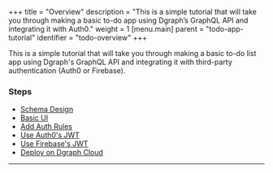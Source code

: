 +++
title = "Overview"
description = "This is a simple tutorial that will take you through making a basic to-do app using Dgraph’s GraphQL API and integrating it with Auth0."
weight = 1
[menu.main]
    parent = "todo-app-tutorial"
    identifier = "todo-overview"
+++

This is a simple tutorial that will take you through making a basic to-do list app using Dgraph's GraphQL API and integrating it with third-party authentication (Auth0 or Firebase).

### Steps

- [Schema Design](/graphql/todo-app-tutorial/todo-schema-design)
- [Basic UI](/graphql/todo-app-tutorial/todo-ui)
- [Add Auth Rules](/graphql/todo-app-tutorial/todo-auth-rules)
- [Use Auth0's JWT](/graphql/todo-app-tutorial/todo-auth0-jwt)
- [Use Firebase's JWT](/graphql/todo-app-tutorial/todo-firebase-jwt)
- [Deploy on Dgraph Cloud](/graphql/todo-app-tutorial/deploy)

---
